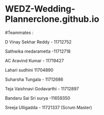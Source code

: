 # WEDZ-Wedding-Plannerclone.github.io
#Teammates :

D Vinay Sekhar Reddy - 11712752

Sathwika medarametla -11712718

AC Aravind Kumar - 11719427

Lahari sudhini 11704890

Suharsha Tungala - 11712686

Teja Vaishnavi Godavarthi - 11712897

Bandaru Sai Sri surya -11659350

Sreeja Ulligadda - 11721337 (Scrum Master)
